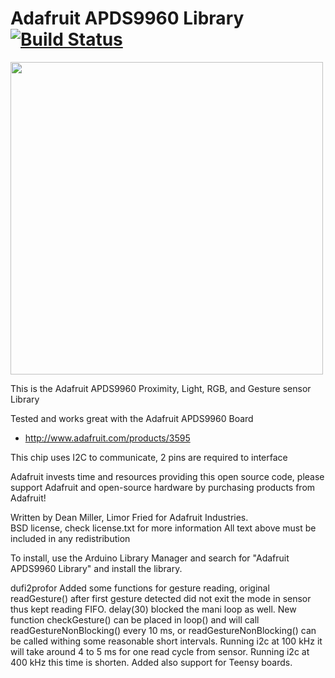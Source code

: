 # Adafruit APDS9960 Library [![Build Status](https://travis-ci.com/adafruit/Adafruit_APDS9960.svg?branch=master)](https://travis-ci.com/adafruit/Adafruit_APDS9960)

<a href="https://www.adafruit.com/product/3595"><img src="assets/board.jpg?raw=true" width="500px"></a>

This is the Adafruit APDS9960 Proximity, Light, RGB, and Gesture sensor Library

Tested and works great with the Adafruit APDS9960 Board 
* http://www.adafruit.com/products/3595

This chip uses I2C to communicate, 2 pins are required to interface

Adafruit invests time and resources providing this open source code, please support Adafruit and open-source hardware by purchasing products from Adafruit!

Written by Dean Miller, Limor Fried for Adafruit Industries.  
BSD license, check license.txt for more information
All text above must be included in any redistribution

To install, use the Arduino Library Manager and search for "Adafruit APDS9960 Library" and install the library.

dufi2profor
Added some functions for gesture reading, original readGesture() after first gesture detected did not exit the mode in sensor thus kept reading FIFO. delay(30) blocked the mani loop as well. New function checkGesture() can be placed in loop() and will call readGestureNonBlocking() every 10 ms, or readGestureNonBlocking() can be called withing some reasonable short intervals. Running i2c at 100 kHz it will take around 4 to 5 ms for one read cycle from sensor. Running i2c at 400 kHz this time is shorten.
Added also support for Teensy boards.
